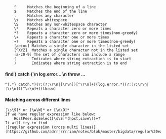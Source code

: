         ^     Matches the beginning of a line  
        $     Matches the end of the line  
        .     Matches any character    
        \s    Matches whitespace  
        \S    Matches any non-whitespace character  
        \*    Repeats a character zero or more times  
        *?    Repeats a character zero or more times(non-greedy)  
        \+    Repeats a character one or more times  
        +?    Repeats a character one or more times(non-greedy)  
        [aeiou] Matches a single character in the listed set  
        [^XYZ]  Matches a single character not in the listed set  
        [a-z0-9] The set of characters can include a range  
        (       Indicates where string extraction is to start  
        )       Indicates where string extraction is to end  


#### find } catch { \n  log.error...  \n  throw ...
    ^(.*} catch.*)(?:(?:\r\n|[\r\n])[^\r\n]+)(log.error.*)(?:(?:\r\n|[\r\n])[^\r\n]+)(throw)
    
    
#### Matching across different lines
    [\s\S]* or [\w\W]* or [\d\D]*
    If we have regular expression like below: 
        HostPeer.doSelect[\s\S]*(host.save\()+?
    It will try to find 
    ![regular expression (cross multi lines)](https://github.com/adrrrrrrrian/notes/blob/master/bigdata/regular%20expression%20(cross%20multi%20lines).PNG)
